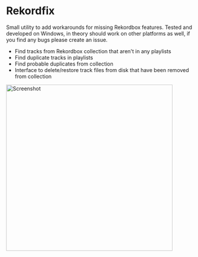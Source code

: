 # Rekordfix

Small utility to add workarounds for missing Rekordbox features. Tested and developed on Windows, in theory should work on other platforms as well, if you find any bugs please create an issue.

- Find tracks from Rekordbox collection that aren't in any playlists
- Find duplicate tracks in playlists
- Find probable duplicates from collection
- Interface to delete/restore track files from disk that have been removed from collection

<img alt="Screenshot" width="450" src="https://camo.githubusercontent.com/568dfc3b1f1113b20f168f533520d339a6ffbf4df8e0748485febb3274e6f647/68747470733a2f2f692e696d6775722e636f6d2f32566f6d4a4d542e706e67">
